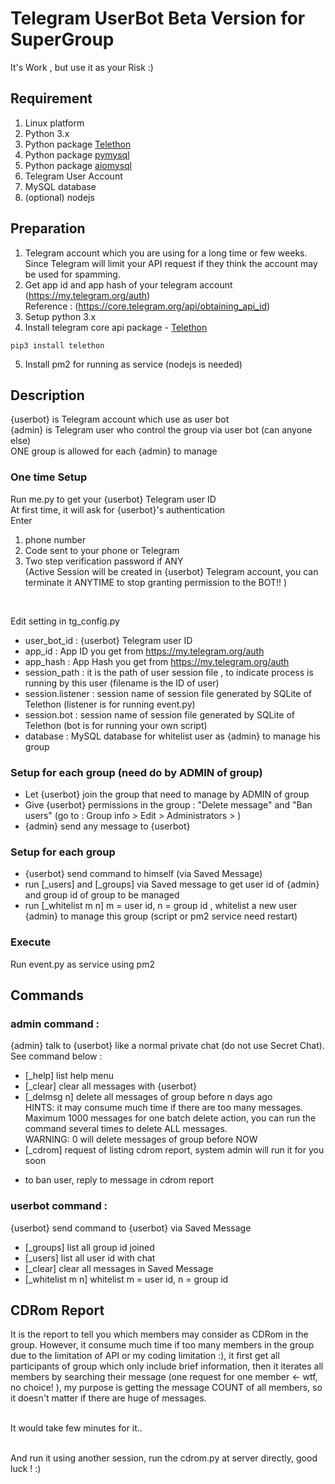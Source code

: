 # Telegram UserBot Beta Version for SuperGroup

It's Work , but use it as your Risk :)

## Requirement

1. Linux platform 
2. Python 3.x
3. Python package [Telethon](https://github.com/LonamiWebs/Telethon)
4. Python package [pymysql](https://github.com/PyMySQL/PyMySQL)
5. Python package [aiomysql](https://github.com/aio-libs/aiomysql)
6. Telegram User Account
7. MySQL database
8. (optional) nodejs


## Preparation 

1. Telegram account which you are using for a long time or few weeks.<br/>Since Telegram will limit your API request if they think the account may be used for spamming.
2. Get app id and app hash of your telegram account (https://my.telegram.org/auth)<br/>
Reference : (https://core.telegram.org/api/obtaining_api_id)
3. Setup python 3.x 
4. Install telegram core api package  - [Telethon](https://github.com/LonamiWebs/Telethon)
```shell
pip3 install telethon

```
5. Install pm2 for running as service (nodejs is needed)


## Description
{userbot} is Telegram account which use as user bot<br/>
{admin} is Telegram user who control the group via user bot (can anyone else)<br/>
ONE group is allowed for each {admin} to manage

### One time Setup
Run me.py to get your {userbot} Telegram user ID<br/>
At first time, it will ask for {userbot}'s  authentication<br/>
Enter <br/>
1. phone number 
2. Code sent to your phone or Telegram
3. Two step verification password if ANY<br/>
(Active Session will be created in {userbot} Telegram account, you can terminate it ANYTIME to stop granting permission to the BOT!! )
<br/>

Edit setting in tg_config.py<br/>

- user_bot_id : {userbot} Telegram user ID
- app_id : App ID you get from https://my.telegram.org/auth
- app_hash : App Hash you get from https://my.telegram.org/auth
- session_path : it is the path of user session file , to indicate process is running by this user (filename is the ID of user)
- session.listener : session name of session file generated by SQLite of Telethon (listener is for running event.py)
- session.bot : session name of session file generated by SQLite of Telethon (bot is for running your own script)
- database : MySQL database for whitelist user as {admin} to manage his group 

### Setup for each group (need do by ADMIN of group)

- Let {userbot} join the group that need to manage by ADMIN of group <br/>
- Give {userbot} permissions in the group : "Delete message" and "Ban users" (go to : Group info > Edit > Administrators > )<br/>
- {admin} send any message to {userbot}<br/>

### Setup for each group
- {userbot} send command to himself (via Saved Message) 
- run [_users] and [_groups] via Saved message to get user id of {admin} and group id of group to be managed 
- run [_whitelist m n]   m = user id, n = group id , whitelist a new user {admin} to manage this group (script or pm2 service need restart)<br/>


### Execute
Run event.py as service using pm2 <br/>

## Commands
### admin command : <br/>
{admin} talk to {userbot} like a normal private chat (do not use Secret Chat). See command below : <br/>
- [_help] list help menu
- [_clear] clear all messages with {userbot}
- [_delmsg n] delete all messages of group before n days ago<br/>
 HINTS: it may consume much time if there are too many messages.<br/>
 Maximum 1000 messages for one batch delete action, you can run the command several times to delete ALL messages.<br/>
 WARNING: 0 will delete messages of group before NOW
- [_cdrom] request of listing cdrom report, system admin will run it for you soon<br/>
 *  to ban user, reply to message in cdrom report

### userbot command : <br/>
{userbot} send command to {userbot} via Saved Message<br/>
- [_groups] list all group id joined
- [_users] list all user id with chat
- [_clear] clear all messages in Saved Message
- [_whitelist m n] whitelist m = user id, n = group id 


## CDRom Report
It is the report to tell you which members may consider as CDRom in the group. However, it consume much time if too many members in the group due to the limitation of API or my coding limitation :), it first get all participants of group which only include brief information, then it iterates all members by searching their message (one request for one member <- wtf, no choice! ), my purpose is getting the message COUNT of all members, so it doesn't matter if there are huge of messages. <br/><br/>

It would take few minutes for it.. <br/><br/>

And run it using another session, run the cdrom.py at server directly, good luck ! :)


     
